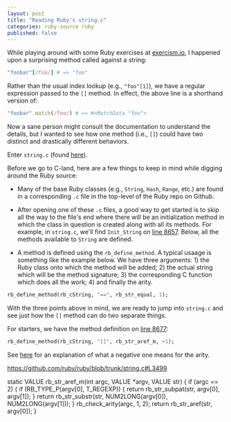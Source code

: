 ```yaml
---
layout: post
title: "Reading Ruby's string.c"
categories: ruby-source ruby
published: false
---
```


While playing around with some Ruby exercises at [exercism.io](http://exercism.io/), I happened upon a surprising method called against a string:

``` ruby
"foobar"[/foo/] # => "foo"
```

Rather than the usual index lookup (e.g., `"foo"[1]`), we have a regular expression passed to the `[]` method. In effect, the above line is a shorthand version of:

``` ruby
"foobar".match(/foo/) # => #<MatchData "foo">
```

Now a sane person might consult the documentation to understand the details, but I wanted to see how one method (i.e., `[]`) could have two distinct and drastically different behaviors.

Enter `string.c` (found [here](https://github.com/ruby/ruby/blob/trunk/string.c)).

Before we go to C-land, here are a few things to keep in mind while digging around the Ruby source:

- Many of the base Ruby classes (e.g., `String`, `Hash`, `Range`, etc.) are found in a corresponding `.c` file in the top-level of the Ruby repo on Github.

- After opening one of these `.c` files, a good way to get started is to skip all the way to the file's end where there will be an initialization method in which the class in question is created along with all its methods. For example, in `string.c`, we'll find `Init_String` on [line 8657](https://github.com/ruby/ruby/blob/trunk/string.c#L8657). Below, all the methods available to `String` are defined.

- A method is defined using the `rb_define_method`. A typical usaage is something like the example below. We have three arguments: 1) the Ruby class onto which the method will be added; 2) the actual string which will be the method signature; 3) the corresponding C function which does all the work; 4) and finally the arity.

``` ruby
rb_define_method(rb_cString, "==", rb_str_equal, 1);
```

With the three points above in mind, we are ready to jump into `string.c` and see just how the `[]` method can do two separate things.

For starters, we have the method definition on [line 8677](https://github.com/ruby/ruby/blob/trunk/string.c#L8677):

``` ruby
rb_define_method(rb_cString, "[]", rb_str_aref_m, -1);
```

See [here](https://github.com/ruby/ruby/blob/trunk/class.c#L1323) for an explanation of what a negative one means for the arity.

https://github.com/ruby/ruby/blob/trunk/string.c#L3499

static VALUE
rb_str_aref_m(int argc, VALUE *argv, VALUE str)
{
    if (argc == 2) {
    if (RB_TYPE_P(argv[0], T_REGEXP)) {
      return rb_str_subpat(str, argv[0], argv[1]);
    }
    return rb_str_substr(str, NUM2LONG(argv[0]), NUM2LONG(argv[1]));
    }
    rb_check_arity(argc, 1, 2);
    return rb_str_aref(str, argv[0]);
}
